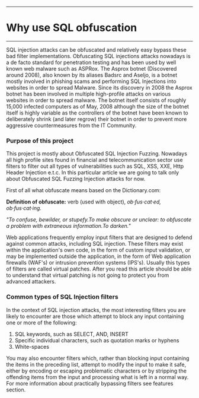 
---

# Why use SQL obfuscation #

---


SQL injection attacks can be obfuscated and relatively easy bypass these bad filter implementations. Obfuscating SQL injections attacks nowadays is a de facto standard for penetration testing and has been used by well known web malware such as ASPRox. The Asprox botnet (Discovered around 2008), also known by its aliases Badsrc and Aseljo, is a botnet mostly involved in phishing scams and performing SQL Injections into websites in order to spread Malware. Since its discovery in 2008 the Asprox botnet has been involved in multiple high-profile attacks on various websites in order to spread malware. The botnet itself consists of roughly 15,000 infected computers as of May, 2008 although the size of the botnet itself is highly variable as the controllers of the botnet have been known to deliberately shrink (and later regrow) their botnet in order to prevent more aggressive countermeasures from the IT Community.

### Purpose of this project ###

This project is mostly about Obfuscated SQL Injection Fuzzing. Nowadays all high profile sites found in financial and telecommunication sector use filters to filter out all types of vulnerabilities such as SQL, XSS, XXE, Http Header Injection e.t.c. In this particular article we are going to talk only about Obfuscated SQL Fuzzing Injection attacks for now.

First of all what obfuscate means based on the Dictionary.com:

**Definition of obfuscate:** verb (used with object), _ob·fus·cat·ed, ob·fus·cat·ing._

_"To confuse, bewilder, or stupefy.To make obscure or unclear: to obfuscate a problem with extraneous information.To darken."_

Web applications frequently employ input filters that are designed to defend against common attacks, including SQL injection. These filters may exist within the application's own code, in the form of custom input validation, or may be implemented outside the application, in the form of Web application firewalls (WAF's) or intrusion prevention systems (IPS's). Usually this types of filters are called virtual patches. After you read this article should be able to understand that virtual patching is not going to protect you from advanced attackers.

### Common types of SQL Injection filters ###

In the context of SQL injection attacks, the most interesting filters you are likely to encounter are those which attempt to block any input containing one or more of the following:

  1. SQL keywords, such as SELECT, AND, INSERT
  1. Specific individual characters, such as quotation marks or hyphens
  1. White-spaces

You may also encounter filters which, rather than blocking input containing the items in the preceding list, attempt to modify the input to make it safe, either by encoding or escaping problematic characters or by stripping the offending items from the input and processing what is left in a normal way. For more information about practically bypassing filters see features section.